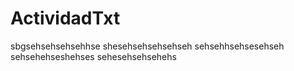 # ActividadTxt
sbgsehsehsehsehhse
shesehsehsehsehseh
sehsehhsehsesehseh
sehsehehseshehses
sehesehsehsehehs
